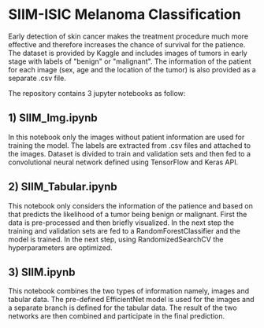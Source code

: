 # SIIM-ISIC Melanoma Classification

Early detection of skin cancer makes the treatment procedure much more effective and therefore increases the chance of survival for the patience. The dataset is provided by Kaggle and includes images of tumors in early stage with labels of "benign" or "malignant". The information of the patient for each image (sex, age and the location of the tumor) is also provided as a separate .csv file.  

The repository contains 3 jupyter notebooks as follow:

## 1) SIIM_Img.ipynb
In this notebook only the images without patient information are used for training the model. The labels are extracted from .csv files and attached to the images. Dataset is divided to train and validation sets and then fed to a convolutional neural network defined using TensorFlow and Keras API.   


## 2) SIIM_Tabular.ipynb
This notebook only considers the information of the patience and based on that predicts the likelihood of a tumor being benign or malignant. First the data is pre-processed and then briefly visualized. In the next step the training and validation sets are fed to a RandomForestClassifier and the model is trained. In the next step, using RandomizedSearchCV the hyperparameters are optimized.

## 3) SIIM.ipynb
This notebook combines the two types of information namely, images and tabular data. The pre-defined EfficientNet model is used for the images and a separate branch is defined for the tabular data. The result of the two networks are then combined and participate in the final prediction. 



